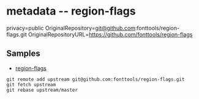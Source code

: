 # metadata -- region-flags

privacy=public
OriginalRepository=git@github.com:fonttools/region-flags.git
OriginalRepositoryURL=https://github.com/fonttools/region-flags

## Samples

- [region-flags](https://github.com/serrasqueiro/region-flags)

```
git remote add upstream git@github.com:fonttools/region-flags.git
git fetch upstream
git rebase upstream/master
```
